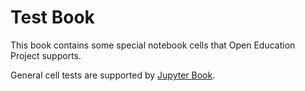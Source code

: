 <!-- #region -->
Test Book 
=====================================

This book contains some special notebook cells that Open Education Project supports.

General cell tests are supported by [Jupyter Book](https://jupyterbook.org/en/stable/intro.html).

<!-- #endregion -->
